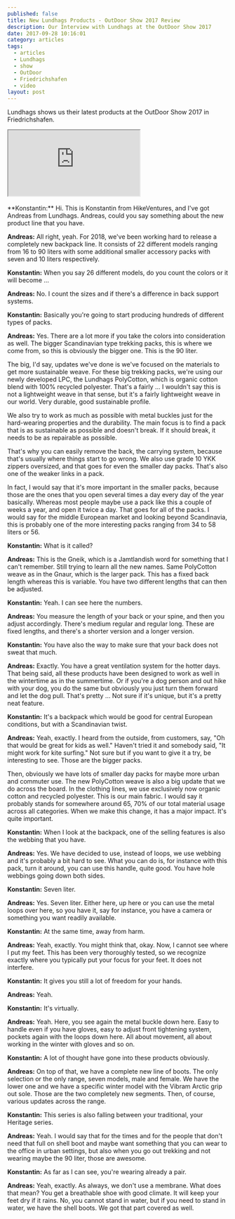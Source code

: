 ```yaml
---
published: false
title: New Lundhags Products - OutDoor Show 2017 Review
description: Our Interview with Lundhags at the OutDoor Show 2017
date: 2017-09-28 10:16:01
category: articles
tags:
  - articles
  - Lundhags
  - show
  - OutDoor
  - Friedrichshafen
  - video
layout: post
---
```


Lundhags shows us their latest products at the OutDoor Show 2017 in Friedrichshafen.

<div class="embed-responsive embed-responsive-16by9">
    <iframe class="embed-responsive-item" src="https://www.youtube.com/embed/2fdFhSg9FkE"></iframe>
</div>
<br>
<!--more-->
**Konstantin:**	Hi. This is Konstantin from HikeVentures, and I've got Andreas from Lundhags. Andreas, could you say something about the new product line that you have.

**Andreas:**	All right, yeah. For 2018, we've been working hard to release a completely new backpack line. It consists of 22 different models ranging from 16 to 90 liters with some additional smaller accessory packs with seven and 10 liters respectively.

**Konstantin:**	When you say 26 different models, do you count the colors or it will become ...

**Andreas:**	No. I count the sizes and if there's a difference in back support systems.

**Konstantin:**	Basically you're going to start producing hundreds of different types of packs.

**Andreas:**	Yes. There are a lot more if you take the colors into consideration as well. The bigger Scandinavian type trekking packs, this is where we come from, so this is obviously the bigger one. This is the 90 liter.

The big, I'd say, updates we've done is we've focused on the materials to get more sustainable weave. For these big trekking packs, we're using our newly developed LPC, the Lundhags PolyCotton, which is organic cotton blend with 100% recycled polyester. That's a fairly ... I wouldn't say this is not a lightweight weave in that sense, but it's a fairly lightweight weave in our world. Very durable, good sustainable profile.

We also try to work as much as possible with metal buckles just for the hard-wearing properties and the durability. The main focus is to find a pack that is as sustainable as possible and doesn't break. If it should break, it needs to be as repairable as possible.

That's why you can easily remove the back, the carrying system, because that's usually where things start to go wrong. We also use grade 10 YKK zippers oversized, and that goes for even the smaller day packs. That's also one of the weaker links in a pack.

In fact, I would say that it's more important in the smaller packs, because those are the ones that you open several times a day every day of the year basically. Whereas most people maybe use a pack like this a couple of weeks a year, and open it twice a day. That goes for all of the packs. I would say for the middle European market and looking beyond Scandinavia, this is probably one of the more interesting packs ranging from 34 to 58 liters or 56.

**Konstantin:**	What is it called?

**Andreas:**	This is the Gneik, which is a Jamtlandish word for something that I can't remember. Still trying to learn all the new names. Same PolyCotton weave as in the Gnaur, which is the larger pack. This has a fixed back length whereas this is variable. You have two different lengths that can then be adjusted.

**Konstantin:**	Yeah. I can see here the numbers.

**Andreas:**	You measure the length of your back or your spine, and then you adjust accordingly. There's medium regular and regular long. These are fixed lengths, and there's a shorter version and a longer version.

**Konstantin:**	You have also the way to make sure that your back does not sweat that much.

**Andreas:**	Exactly. You have a great ventilation system for the hotter days. That being said, all these products have been designed to work as well in the wintertime as in the summertime. Or if you're a dog person and out hike with your dog, you do the same but obviously you just turn them forward and let the dog pull. That's pretty ... Not sure if it's unique, but it's a pretty neat feature.

**Konstantin:**	It's a backpack which would be good for central European conditions, but with a Scandinavian twist.

**Andreas:**	Yeah, exactly. I heard from the outside, from customers, say, "Oh that would be great for kids as well." Haven't tried it and somebody said, "It might work for kite surfing." Not sure but if you want to give it a try, be interesting to see. Those are the bigger packs.

Then, obviously we have lots of smaller day packs for maybe more urban and commuter use. The new PolyCotton weave is also a big update that we do across the board. In the clothing lines, we use exclusively now organic cotton and recycled polyester. This is our main fabric. I would say it probably stands for somewhere around 65, 70% of our total material usage across all categories. When we make this change, it has a major impact. It's quite important.

**Konstantin:**	When I look at the backpack, one of the selling features is also the webbing that you have.

**Andreas:**	Yes. We have decided to use, instead of loops, we use webbing and it's probably a bit hard to see. What you can do is, for instance with this pack, turn it around, you can use this handle, quite good. You have hole webbings going down both sides.

**Konstantin:**	Seven liter.

**Andreas:**	Yes. Seven liter. Either here, up here or you can use the metal loops over here, so you have it, say for instance, you have a camera or something you want readily available.

**Konstantin:**	At the same time, away from harm.

**Andreas:**	Yeah, exactly. You might think that, okay. Now, I cannot see where I put my feet. This has been very thoroughly tested, so we recognize exactly where you typically put your focus for your feet. It does not interfere.

**Konstantin:**	It gives you still a lot of freedom for your hands.

**Andreas:**	Yeah.

**Konstantin:**	It's virtually.

**Andreas:**	Yeah. Here, you see again the metal buckle down here. Easy to handle even if you have gloves, easy to adjust front tightening system, pockets again with the loops down here. All about movement, all about working in the winter with gloves and so on.

**Konstantin:**	A lot of thought have gone into these products obviously.

**Andreas:**	On top of that, we have a complete new line of boots. The only selection or the only range, seven models, male and female. We have the lower one and we have a specific winter model with the Vibram Arctic grip out sole. Those are the two completely new segments. Then, of course, various updates across the range.

**Konstantin:**	This series is also falling between your traditional, your Heritage series.

**Andreas:**	Yeah. I would say that for the times and for the people that don't need that full on shell boot and maybe want something that you can wear to the office in urban settings, but also when you go out trekking and not wearing maybe the 90 liter, those are awesome.

**Konstantin:**	As far as I can see, you're wearing already a pair.

**Andreas:**	Yeah, exactly. As always, we don't use a membrane. What does that mean? You get a breathable shoe with good climate. It will keep your feet dry if it rains. No, you cannot stand in water, but if you need to stand in water, we have the shell boots. We got that part covered as well.
